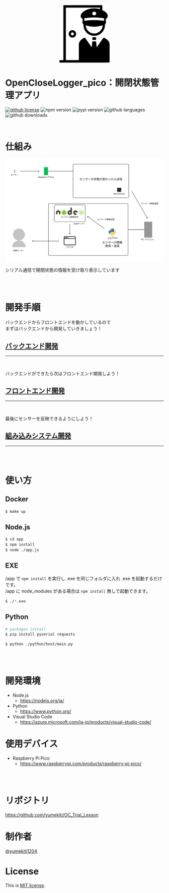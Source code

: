 <p align="center">
  <img src="./app/public/images/icon.png" width="160" alt="Logo" />
</p>

# OpenCloseLogger_pico：開閉状態管理アプリ

[![github license](https://shields.io/github/license/yumekiti/OC_Trial_Lesson)](https://licenses.opensource.jp/MIT/MIT.html)
![npm version](https://img.shields.io/node/v/express?style=flat)
![pypi version](https://img.shields.io/pypi/v/pyserial.svg?style=flat)
![github languages](https://shields.io/github/languages/count/yumekiti/OC_Trial_Lesson)
![github downloads](https://shields.io/github/downloads/yumekiti/OC_Trial_Lesson/total)

<br>

# 仕組み

<img src="markdown/images/system-1.svg" alt="system" />

シリアル通信で開閉状態の情報を受け取り表示しています

<br><br>

# 開発手順

バックエンドからフロントエンドを動かしているので<br>
まずはバックエンドから開発していきましょう！

## [バックエンド開発](./markdown/back-end.md)

---

<br>

バックエンドができたら次はフロントエンド開発しよう！

## [フロントエンド開発](./markdown/front-end.md)

---

<br>

最後にセンサーを反映できるようにしよう！

## [組み込みシステム開発](./markdown/system.md)

---

<br><br>

# 使い方

## Docker

```sh
$ make up
```

## Node.js

```sh
$ cd app
$ npm install
$ node ./app.js
```

## EXE

/app で `npm install` を実行し .exe を同じフォルダに入れ .exe を起動するだけです。<br>
/app に node_modules がある場合は `npm install` 無しで起動できます。

```sh
$ ./*.exe
```

## Python

```sh
# packages install
$ pip install pyserial requests
```

```sh
$ python ./python/host/main.py
```

<br><br>

# 開発環境

- Node.js
  - https://nodejs.org/ja/
- Python
  - https://www.python.org/
- Visual Studio Code
  - https://azure.microsoft.com/ja-jp/products/visual-studio-code/

# 使用デバイス

- Raspberry Pi Pico
  - https://www.raspberrypi.com/products/raspberry-pi-pico/

<br><br>

# リポジトリ

https://github.com/yumekiti/OC_Trial_Lesson

# 制作者

[@yumekiti1204](https://twitter.com/yumekiti1204)

# License

This is [MIT license](https://en.wikipedia.org/wiki/MIT_License).

